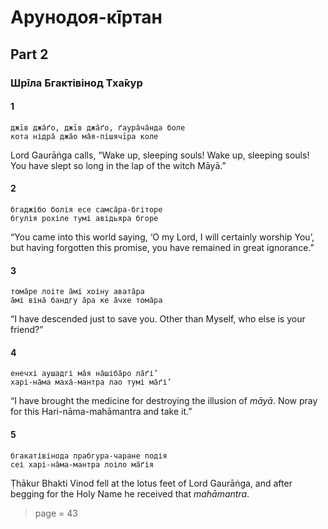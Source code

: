 # Арунодоя-кīртан

## Part 2

### Шрīла Бгактівінод Тха̄кур

#### 1

    джīв джа̄ґо, джīв джа̄ґо, ґаура̄ча̄нда боле
    кота нідра̄ джа̄о ма̄я-пішячīра коле

Lord Gaurāṅga calls, “Wake up, sleeping souls! Wake up, sleeping souls! You have slept so long in the lap of the witch Māyā.”

#### 2

    бгаджібо болія есе самса̄ра-бгіторе
    бгулія рохіле тумі авідьяра бгоре

“You came into this world saying, ‘O my Lord, I will certainly worship You’, but having forgotten this promise, you have remained in great ignorance.”

#### 3

    тома̄ре лоіте а̄мі хоіну авата̄ра
    а̄мі віна̄ бандгу а̄ра ке а̄чхе тома̄ра

“I have descended just to save you. Other than Myself, who else is your friend?”

#### 4

    енечхі аушадгі ма̄я на̄шіба̄ро ла̄ґі’
    харі-на̄ма маха̄-мантра лао тумі ма̄ґі’

“I have brought the medicine for destroying the illusion of *māyā*. Now pray for this Hari-nāma-mahāmantra and take it.”

#### 5

    бгакатівінода прабгура-чаране подія
    сеі харі-на̄ма-мантра лоіло ма̄ґія

Ṭhākur Bhakti Vinod fell at the lotus feet of Lord Gaurāṅga, and after begging for the Holy Name he received that *mahāmantra*.


> page = 43